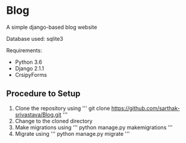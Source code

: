 # Blog
A simple django-based blog website

Database used: sqlite3

Requirements:
- Python 3.6
- Django 2.1.1
- CrsipyForms

## Procedure to Setup

1. Clone the repository using ''' git clone https://github.com/sarthak-srivastava/Blog.git '''
2. Change to the cloned directory
3. Make migrations using ''' python manage.py makemigrations '''
4. Migrate using ''' python manage.py migrate '''


